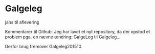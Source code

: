 # Galgeleg
jans til aflevering


Kommentarer til Github:
Jeg har lavet et nyt repository, da der opstod et problem pga. en nævne ændring: GalgeLeg til Galgeleg... 

Derfor brug fremover Galgeleg201510.
